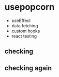 # usepopcorn

- useEffect
- data fetching
- custom hooks
- react testing

## checking

## checking again
